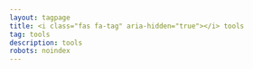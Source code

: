 ```yaml
---
layout: tagpage
title: <i class="fas fa-tag" aria-hidden="true"></i> tools
tag: tools
description: tools
robots: noindex
---
```

